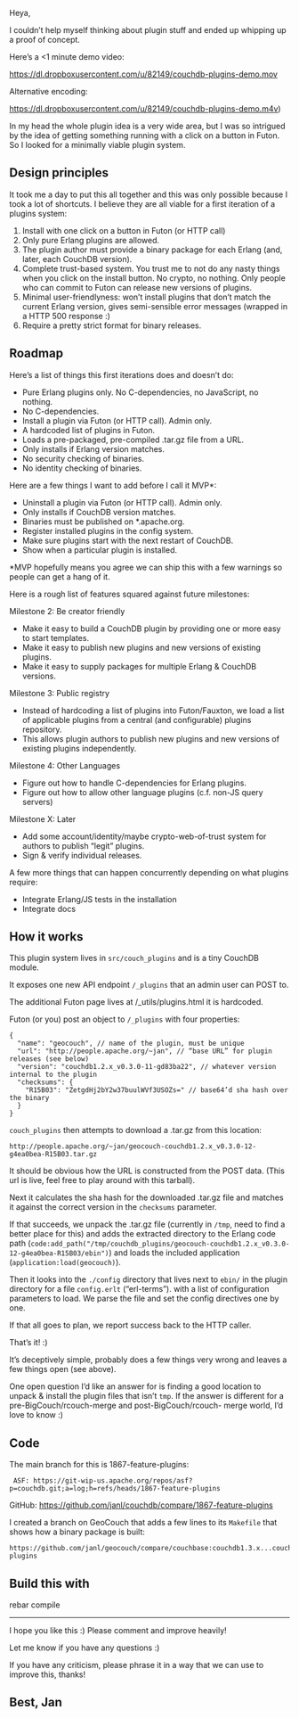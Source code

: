 Heya,

I couldn’t help myself thinking about plugin stuff and ended up
whipping up a proof of concept.

Here’s a <1 minute demo video:

  https://dl.dropboxusercontent.com/u/82149/couchdb-plugins-demo.mov

Alternative encoding:

  https://dl.dropboxusercontent.com/u/82149/couchdb-plugins-demo.m4v)


In my head the whole plugin idea is a very wide area, but I was so
intrigued by the idea of getting something running with a click on a
button in Futon. So I looked for a minimally viable plugin system.


## Design principles

It took me a day to put this all together and this was only possible
because I took a lot of shortcuts. I believe they are all viable for a
first iteration of a plugins system:

1. Install with one click on a button in Futon (or HTTP call)
2. Only pure Erlang plugins are allowed.
3. The plugin author must provide a binary package for each Erlang (and,
   later, each CouchDB version).
4. Complete trust-based system. You trust me to not do any nasty things
   when you click on the install button. No crypto, no nothing. Only
   people who can commit to Futon can release new versions of plugins.
5. Minimal user-friendlyness: won’t install plugins that don’t match 
   the current Erlang version, gives semi-sensible error messages
   (wrapped in a HTTP 500 response :)
6. Require a pretty strict format for binary releases.


## Roadmap

Here’s a list of things this first iterations does and doesn’t do:

- Pure Erlang plugins only. No C-dependencies, no JavaScript, no nothing.
- No C-dependencies.
- Install a plugin via Futon (or HTTP call). Admin only.
- A hardcoded list of plugins in Futon.
- Loads a pre-packaged, pre-compiled .tar.gz file from a URL.
- Only installs if Erlang version matches.
- No security checking of binaries.
- No identity checking of binaries.

Here are a few things I want to add before I call it MVP*:

- Uninstall a plugin via Futon (or HTTP call). Admin only.
- Only installs if CouchDB version matches.
- Binaries must be published on *.apache.org.
- Register installed plugins in the config system.
- Make sure plugins start with the next restart of CouchDB.
- Show when a particular plugin is installed.

*MVP hopefully means you agree we can ship this with a few warnings
so people can get a hang of it.

Here is a rough list of features squared against future milestones:

Milestone 2: Be creator friendly
 - Make it easy to build a CouchDB plugin by providing one or more easy 
   to start templates.
 - Make it easy to publish new plugins and new versions of existing plugins.
 - Make it easy to supply packages for multiple Erlang & CouchDB versions.

Milestone 3: Public registry
 - Instead of hardcoding a list of plugins into Futon/Fauxton, we load
   a list of applicable plugins from a central (and configurable)
   plugins repository.
 - This allows plugin authors to publish new plugins and new versions
   of existing plugins independently.

Milestone 4: Other Languages
 - Figure out how to handle C-dependencies for Erlang plugins.
 - Figure out how to allow other language plugins
   (c.f. non-JS query servers)

Milestone X: Later
 - Add some account/identity/maybe crypto-web-of-trust system for
   authors to publish “legit” plugins.
 - Sign & verify individual releases.

A few more things that can happen concurrently depending on what
plugins require:
 - Integrate Erlang/JS tests in the installation
 - Integrate docs


## How it works

This plugin system lives in `src/couch_plugins` and is a tiny CouchDB
module.

It exposes one new API endpoint `/_plugins` that an admin user can
POST to.

The additional Futon page lives at /_utils/plugins.html it is
hardcoded.

Futon (or you) post an object to `/_plugins` with four properties:

    {
      "name": "geocouch", // name of the plugin, must be unique
      "url": "http://people.apache.org/~jan", // “base URL” for plugin releases (see below)
      "version": "couchdb1.2.x_v0.3.0-11-gd83ba22", // whatever version internal to the plugin
      "checksums": {
        "R15B03": "ZetgdHj2bY2w37buulWVf3USOZs=" // base64’d sha hash over the binary
      }
    }

`couch_plugins` then attempts to download a .tar.gz from this
location:

    http://people.apache.org/~jan/geocouch-couchdb1.2.x_v0.3.0-12-g4ea0bea-R15B03.tar.gz

It should be obvious how the URL is constructed from the POST data.
(This url is live, feel free to play around with this tarball).

Next it calculates the sha hash for the downloaded .tar.gz file and
matches it against the correct version in the `checksums` parameter.

If that succeeds, we unpack the .tar.gz file (currently in `/tmp`,
need to find a better place for this) and adds the extracted directory
to the Erlang code path
(`code:add_path("/tmp/couchdb_plugins/geocouch-couchdb1.2.x_v0.3.0-12-g4ea0bea-R15B03/ebin")`)
and loads the included application (`application:load(geocouch)`).

Then it looks into the `./config` directory that lives next to `ebin/`
in the plugin directory for a file `config.erlt` (“erl-terms”). with a
list of configuration parameters to load. We parse the file and set
the config directives one by one.

If that all goes to plan, we report success back to the HTTP caller.

That’s it! :)

It’s deceptively simple, probably does a few things very wrong and
leaves a few things open (see above).

One open question I’d like an answer for is finding a good location to
unpack & install the plugin files that isn’t `tmp`. If the answer is
different for a pre-BigCouch/rcouch-merge and post-BigCouch/rcouch-
merge world, I’d love to know :)


## Code

The main branch for this is 1867-feature-plugins:

     ASF: https://git-wip-us.apache.org/repos/asf?p=couchdb.git;a=log;h=refs/heads/1867-feature-plugins
  GitHub: https://github.com/janl/couchdb/compare/1867-feature-plugins

I created a branch on GeoCouch that adds a few lines to its `Makefile`
that shows how a binary package is built:

    https://github.com/janl/geocouch/compare/couchbase:couchdb1.3.x...couchdb1.3.x-plugins

## Build this with

   rebar compile

* * *

I hope you like this :) Please comment and improve heavily!

Let me know if you have any questions :)

If you have any criticism, please phrase it in a way that we can use
to improve this, thanks!

Best,
Jan
-- 
